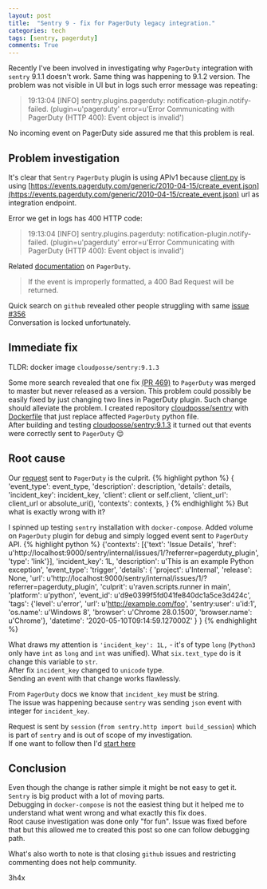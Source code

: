 ```yaml
---
layout: post
title:  "Sentry 9 - fix for PagerDuty legacy integration."
categories: tech
tags: [sentry, pagerduty]
comments: True
---
```


Recently I've been involved in investigating why `PagerDuty` integration with `sentry` 9.1.1 doesn't work.
Same thing was happening to 9.1.2 version. The problem was not visible in UI but in logs such error message was repeating:
> 19:13:04 [INFO] sentry.plugins.pagerduty: notification-plugin.notify-failed. (plugin=u'pagerduty' error=u'Error Communicating with PagerDuty (HTTP 400): Event object is invalid')

No incoming event on PagerDuty side assured me that this problem is real.

<!-- readmore -->

## Problem investigation

It's clear that `Sentry` `PagerDuty` plugin is using APIv1 because [client.py](https://github.com/getsentry/sentry-plugins/blob/7e192d69cea047bf47adbf491c8329d9d4fb3ae2/src/sentry_plugins/pagerduty/client.py#L10-L11) 
is using [https://events.pagerduty.com/generic/2010-04-15/create_event.json](https://events.pagerduty.com/generic/2010-04-15/create_event.json) url as integration endpoint.  

Error we get in logs has 400 HTTP code:
> 19:13:04 [INFO] sentry.plugins.pagerduty: notification-plugin.notify-failed. (plugin=u'pagerduty' error=u'Error Communicating with PagerDuty (HTTP 400): Event object is invalid')

Related [documentation](https://developer.pagerduty.com/docs/events-api-v1/trigger-events/) on `PagerDuty`.
> If the event is improperly formatted, a 400 Bad Request will be returned.

Quick search on `github` revealed other people struggling with same [issue #356](https://github.com/getsentry/sentry-plugins/issues/356)  
Conversation is locked unfortunately.

## Immediate fix

TLDR: docker image `cloudposse/sentry:9.1.3`

Some more search revealed that one fix [(PR 469)](https://github.com/getsentry/sentry-plugins/pull/469) to `PagerDuty` was merged to master but never released as a version.
This problem could possibly be easily fixed by just changing two lines in PagerDuty plugin. Such change should alleviate the problem.
I created repository [cloudposse/sentry](https://github.com/cloudposse/sentry) with [Dockerfile](https://github.com/cloudposse/sentry/blob/master/Dockerfile) 
that just replace affected `PagerDuty` python file.  
After building and testing [cloudposse/sentry:9.1.3](https://hub.docker.com/layers/cloudposse/sentry/9.1.3/images/sha256-a951a05c6438a0e4e5b35a9cffbc08bcbbee3c485ea0241e4d0f3ce70905f34e?context=repo) 
it turned out that events were correctly sent to `PagerDuty` :relieved:

## Root cause
Our [request](https://github.com/getsentry/sentry-plugins/blob/7e192d69cea047bf47adbf491c8329d9d4fb3ae2/src/sentry_plugins/pagerduty/client.py#L48-L57) sent to `PagerDuty` is the culprit.
{% highlight python %}
            {
                'event_type': event_type,
                'description': description,
                'details': details,
                'incident_key': incident_key,
                'client': client or self.client,
                'client_url': client_url or absolute_uri(),
                'contexts': contexts,
            }
{% endhighlight %}
But what is exactly wrong with it?

I spinned up testing `sentry` installation with `docker-compose`. Added volume on `PagerDuty` plugin for debug and simply logged event sent to `PagerDuty` API.
{% highlight python %}
{'contexts': 
  [{'text': 'Issue Details', 'href': u'http://localhost:9000/sentry/internal/issues/1/?referrer=pagerduty_plugin', 'type': 'link'}], 
  'incident_key': 1L, 
  'description': u'This is an example Python exception', 
  'event_type': 'trigger', 
  'details': {
      'project': u'Internal',
      'release': None, 
      'url': u'http://localhost:9000/sentry/internal/issues/1/?referrer=pagerduty_plugin', 
      'culprit': u'raven.scripts.runner in main', 
      'platform': u'python', 
      'event_id': u'd9e0399f5fd041fe840dc1a5ce3d424c', 
      'tags': {'level': u'error', 'url': u'http://example.com/foo', 'sentry:user': u'id:1', 'os.name': u'Windows 8', 'browser': u'Chrome 28.0.1500', 'browser.name': u'Chrome'}, 
      'datetime': '2020-05-10T09:14:59.127000Z'
  }
}
{% endhighlight %}

What draws my attention is `'incident_key': 1L,` - it's of type `long` (`Python3` only have `int` as `long` and `int` was unified).
What `six.text_type` do is it change this variable to `str`.  
After fix `incident_key` changed to `unicode` type.   
Sending an event with that change works flawlessly.

From `PagerDuty` docs we know that `incident_key` must be string.  
The issue was happening because `sentry` was sending `json` event with integer for `incident_key`.  

Request is sent by `session` (`from sentry.http import build_session`) which is part of `sentry` and is out of scope of my investigation.  
If one want to follow then I'd [start here](https://github.com/getsentry/sentry/blob/master/src/sentry/http.py#L67)

## Conclusion

Even though the change is rather simple it might be not easy to get it. `Sentry` is big product with a lot of moving parts.  
Debugging in `docker-compose` is not the easiest thing but it helped me to understand what went wrong and what exactly this fix does.  
Root cause investigation was done only "for fun". Issue was fixed before that but this allowed me to created this post so one can follow debugging path.  

What's also worth to note is that closing `github` issues and restricting commenting does not help community. 

3h4x